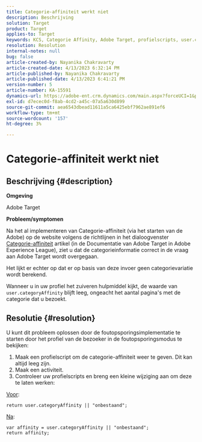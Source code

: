 ```yaml
---
title: Categorie-affiniteit werkt niet
description: Beschrijving
solution: Target
product: Target
applies-to: Target
keywords: KCS, Categorie Affinity, Adobe Target, profielscripts, user.categoryAffinity
resolution: Resolution
internal-notes: null
bug: false
article-created-by: Nayanika Chakravarty
article-created-date: 4/13/2023 6:32:14 PM
article-published-by: Nayanika Chakravarty
article-published-date: 4/13/2023 6:41:21 PM
version-number: 5
article-number: KA-15591
dynamics-url: https://adobe-ent.crm.dynamics.com/main.aspx?forceUCI=1&pagetype=entityrecord&etn=knowledgearticle&id=adf3bd7f-29da-ed11-a7c7-6045bd0067ea
exl-id: d7ecec0d-f8ab-4cd2-a45c-07a5a630d899
source-git-commit: aea6543dbead11611a5ca6425ebf7962ae891ef6
workflow-type: tm+mt
source-wordcount: '157'
ht-degree: 3%

---
```


# Categorie-affiniteit werkt niet

## Beschrijving {#description}


<b>Omgeving</b>

Adobe Target

<b>Probleem/symptomen</b>

Na het al implementeren van Categorie-affiniteit (via het starten van de Adobe) op de website volgens de richtlijnen in het dialoogvenster [Categorie-affiniteit](https://experienceleague.adobe.com/docs/target/using/audiences/visitor-profiles/category-affinity.html?lang=en) artikel (in de Documentatie van Adobe Target in Adobe Experience League), ziet u dat de categorieinformatie correct in de vraag aan Adobe Target wordt overgegaan.

Het lijkt er echter op dat er op basis van deze invoer geen categorievariatie wordt berekend.

Wanneer u in uw profiel het zuiveren hulpmiddel kijkt, de waarde van `user.categoryAffinity` blijft leeg, ongeacht het aantal pagina&#39;s met de categorie dat u bezoekt.


## Resolutie {#resolution}


U kunt dit probleem oplossen door de foutopsporingsimplementatie te starten door het profiel van de bezoeker in de foutopsporingsmodus te bekijken:

1. Maak een profielscript om de categorie-affiniteit weer te geven. Dit kan altijd leeg zijn.
2. Maak een activiteit.
3. Controleer uw profielscripts en breng een kleine wijziging aan om deze te laten werken:


<u>Voor</u>:


```
return user.categoryAffinity || "onbestaand";
```


<u>Na</u>:


```
var affinity = user.categoryAffinity || "onbestaand";
return affinity;
```
